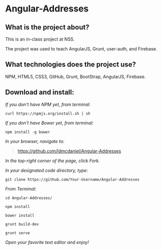 # Angular-Addresses

## What is the project about?

This is an in-class project at NSS.

The project was used to teach AngularJS, Grunt, user-auth, and Firebase.

## What technologies does the project use?

NPM, HTML5, CSS3, GitHub, Grunt, BootStrap, AngularJS, Firebase.

## Download and install:

*If you don't have NPM yet, from terminal:*

````curl https://npmjs.org/install.sh | sh````

*If you don't have Bower yet, from terminal:*

````npm install -g bower````

*In your browser, navigate to:*
>https://github.com/ldmcdaniel/Angular-Addresses

*In the top-right corner of the page, click Fork.*

*In your designated code directory, type:*

````git clone https://github.com/Your-Username/Angular-Addresses````

*From Terminal:*

````cd Angular-Addresses/````

````npm install````

````bower install````

````grunt build-dev````

````grunt serve````

*Open your favorite text editor and enjoy!*
